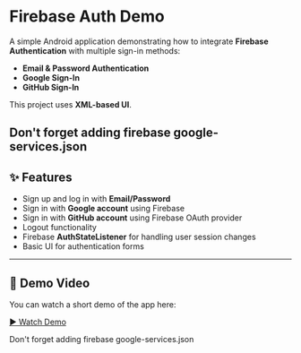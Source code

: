 # Firebase Auth Demo

A simple Android application demonstrating how to integrate **Firebase Authentication** with multiple sign-in methods:

- **Email & Password Authentication**
- **Google Sign-In**
- **GitHub Sign-In**

This project uses **XML-based UI**.

Don't forget adding firebase google-services.json
---

## ✨ Features

- Sign up and log in with **Email/Password**
- Sign in with **Google account** using Firebase
- Sign in with **GitHub account** using Firebase OAuth provider
- Logout functionality
- Firebase **AuthStateListener** for handling user session changes
- Basic UI for authentication forms

---

## 🎥 Demo Video

You can watch a short demo of the app here:

[▶️ Watch Demo](video/1.mp4)  

Don't forget adding firebase google-services.json